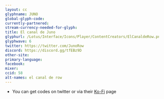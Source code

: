 ```yaml
---
layout: cc
glyphname: JUNO
global-glyph-code:
currently-partnered:
stream-currency-needed-for-glyph:
title: El canal de Juno
glyphurl: /Lotus/Interface/Icons/Player/ContentCreators/ElCanaldeRow.png
glyphwave: 6
twitter: https://twitter.com/JunoRow
discord: https://discord.gg/tfEBz9D
other-site:
primary-language:
facebook:
mixer:
ccid: 58
alt-names: el canal de row
---
```

* You can get codes on twitter or via their [Ko-Fi](https://ko-fi.com/juno129) page
